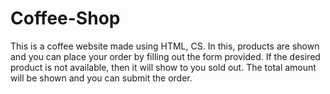 # Coffee-Shop
This is a coffee website made using HTML, CS. 
In this, products are shown and you can place your order by filling out the form provided.
If the desired product is not available, then it will show to you sold out.
The total amount will be shown and you can submit the order.
